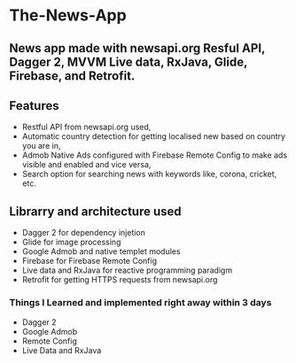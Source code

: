 # The-News-App
## News app made with newsapi.org Resful API, Dagger 2, MVVM Live data, RxJava, Glide, Firebase, and Retrofit.

## Features
* Restful API from newsapi.org used,
* Automatic country detection for getting localised new based on country you are in,
* Admob Native Ads configured with Firebase Remote Config to make ads visible and enabled and vice versa,
* Search option for searching news with keywords like, corona, cricket, etc.

## Librarry and architecture used
* Dagger 2 for dependency injetion
* Glide for image processing
* Google Admob and native templet modules
* Firebase for Firebase Remote Config 
* Live data and RxJava for reactive programming paradigm
* Retrofit for getting HTTPS requests from newsapi.org

### Things I Learned and implemented right away within 3 days
* Dagger 2 
* Google Admob
* Remote Config
* Live Data and RxJava
